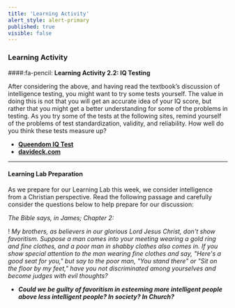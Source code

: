```yaml
---
title: 'Learning Activity'
alert_style: alert-primary
published: true
visible: false
---
```


### Learning Activity

####:fa-pencil: **Learning Activity 2.2: IQ Testing**

After considering the above, and having read the textbook’s discussion of intelligence testing, you might want to try some tests yourself. The value in doing this is not that you will get an accurate idea of your IQ score, but rather that you might get a better understanding for some of the problems in testing. As you try some of the tests at the following sites, remind yourself of the problems of test standardization, validity, and reliability. How well do you think these tests measure up?

- [**Queendom IQ Test**](https://www.queendom.com/tests/index.htm)
- [**davideck.com**](http://www.davideck.com/)

---

#### **Learning Lab Preparation**

As we prepare for our Learning Lab this week, we consider intelligence from a Christian perspective. Read the following passage and carefully consider the questions below to help prepare for our discussion:

*The Bible says, in James; Chapter 2:*

! *My brothers, as believers in our glorious Lord Jesus Christ, don't show favoritism. Suppose a man comes into your meeting wearing a gold ring and fine clothes, and a poor man in shabby clothes also comes in. If you show special attention to the man wearing fine clothes and say, "Here's a good seat for you," but say to the poor man, "You stand there" or "Sit on the floor by my feet," have you not discriminated among yourselves and become judges with evil thoughts?*

- ***Could we be guilty of favoritism in esteeming more intelligent people above less intelligent people? In society? In Church?***
